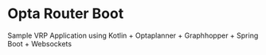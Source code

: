 # Opta Router Boot

Sample VRP Application using Kotlin + Optaplanner + Graphhopper + Spring Boot + Websockets